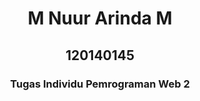 <h1 align="center">M Nuur Arinda M</h1>
<h2 align="center">120140145</h1>
<h3 align="center">Tugas Individu Pemrograman Web 2 </h3>

